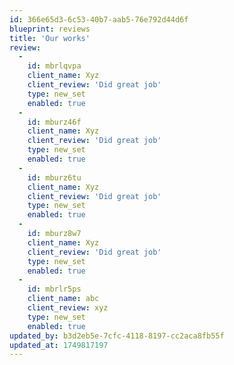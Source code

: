 ```yaml
---
id: 366e65d3-6c53-40b7-aab5-76e792d44d6f
blueprint: reviews
title: 'Our works'
review:
  -
    id: mbrlqvpa
    client_name: Xyz
    client_review: 'Did great job'
    type: new_set
    enabled: true
  -
    id: mburz46f
    client_name: Xyz
    client_review: 'Did great job'
    type: new_set
    enabled: true
  -
    id: mburz6tu
    client_name: Xyz
    client_review: 'Did great job'
    type: new_set
    enabled: true
  -
    id: mburz8w7
    client_name: Xyz
    client_review: 'Did great job'
    type: new_set
    enabled: true
  -
    id: mbrlr5ps
    client_name: abc
    client_review: xyz
    type: new_set
    enabled: true
updated_by: b3d2eb5e-7cfc-4118-8197-cc2aca8fb55f
updated_at: 1749817197
---
```

